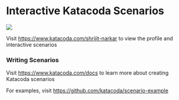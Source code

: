 # Interactive Katacoda Scenarios

[![](http://shields.katacoda.com/katacoda/shrijit-narkar/count.svg)](https://www.katacoda.com/shrijit-narkar "Get your profile on Katacoda.com")

Visit https://www.katacoda.com/shrijit-narkar to view the profile and interactive scenarios

### Writing Scenarios
Visit https://www.katacoda.com/docs to learn more about creating Katacoda scenarios

For examples, visit https://github.com/katacoda/scenario-example
